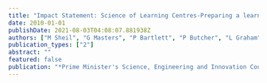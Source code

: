 ```yaml
---
title: "Impact Statement: Science of Learning Centres-Preparing a learning society for the future"
date: 2010-01-01
publishDate: 2021-08-03T04:08:07.881938Z
authors: ["M Sheil", "G Masters", "P Bartlett", "P Butcher", "L Graham", "A Harradine", " ..."]
publication_types: ["2"]
abstract: ""
featured: false
publication: "*Prime Minister's Science, Engineering and Innovation Council (PMSEIC)*"
---
```


